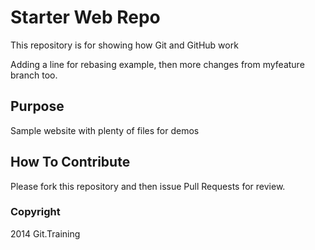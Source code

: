 # Starter Web Repo

This repository is for showing how Git and GitHub work

Adding a line for rebasing example, then more
changes from myfeature branch too.


## Purpose

Sample website with plenty of files for demos

## How To Contribute

Please fork this repository and then issue Pull Requests for review.

### Copyright

2014 Git.Training
